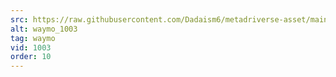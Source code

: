 ```yaml
---
src: https://raw.githubusercontent.com/Dadaism6/metadriverse-asset/main/script-waymo-output-newcompressed/waymo_1003.mp4
alt: waymo_1003
tag: waymo
vid: 1003
order: 10
---
```


